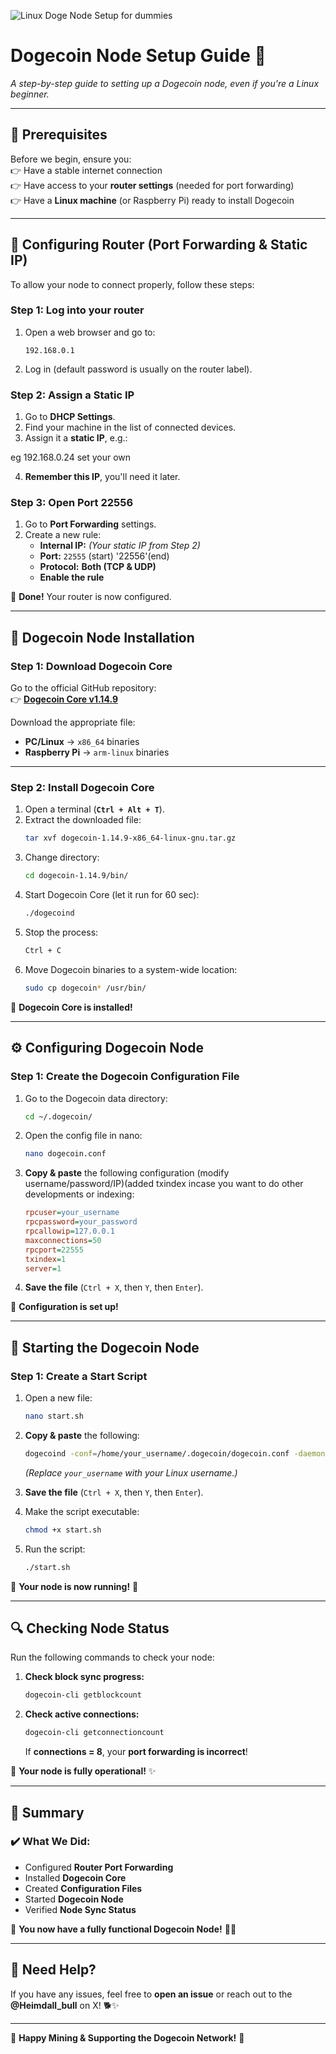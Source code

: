 ![Linux Doge Node Setup for dummies](https://github.com/user-attachments/assets/4f333fd7-0efc-4bef-998c-97eb383c0a3b)

# **Dogecoin Node Setup Guide 🚀**  
*A step-by-step guide to setting up a Dogecoin node, even if you're a Linux beginner.*

---

## **📌 Prerequisites**
Before we begin, ensure you:  
👉 Have a stable internet connection  
👉 Have access to your **router settings** (needed for port forwarding)  
👉 Have a **Linux machine** (or Raspberry Pi) ready to install Dogecoin  

---

## **📡 Configuring Router (Port Forwarding & Static IP)**
To allow your node to connect properly, follow these steps:  

### **Step 1: Log into your router**
1. Open a web browser and go to:  
   ```
   192.168.0.1
   ```
2. Log in (default password is usually on the router label).  

### **Step 2: Assign a Static IP**
1. Go to **DHCP Settings**.
2. Find your machine in the list of connected devices.
3. Assign it a **static IP**, e.g.:  
  
  eg 192.168.0.24 set your own 

4. **Remember this IP**, you'll need it later.

### **Step 3: Open Port 22556**
1. Go to **Port Forwarding** settings.
2. Create a new rule:  
   - **Internal IP:** *(Your static IP from Step 2)*  
   - **Port:** `22555` (start) '22556'(end)  
   - **Protocol:** **Both (TCP & UDP)**  
   - **Enable the rule**  

💚 **Done!** Your router is now configured.  

---

## **🐶 Dogecoin Node Installation**
### **Step 1: Download Dogecoin Core**
Go to the official GitHub repository:  
👉 **[Dogecoin Core v1.14.9](https://github.com/dogecoin/dogecoin/releases/tag/v1.14.9)**  

Download the appropriate file:  
- **PC/Linux** → `x86_64` binaries  
- **Raspberry Pi** → `arm-linux` binaries  

---

### **Step 2: Install Dogecoin Core**
1. Open a terminal (**`Ctrl + Alt + T`**).
2. Extract the downloaded file:
   ```bash
   tar xvf dogecoin-1.14.9-x86_64-linux-gnu.tar.gz
   ```
3. Change directory:
   ```bash
   cd dogecoin-1.14.9/bin/
   ```
4. Start Dogecoin Core (let it run for 60 sec):
   ```bash
   ./dogecoind
   ```
5. Stop the process:
   ```bash
   Ctrl + C
   ```
6. Move Dogecoin binaries to a system-wide location:
   ```bash
   sudo cp dogecoin* /usr/bin/
   ```

🚀 **Dogecoin Core is installed!**

---

## **⚙️ Configuring Dogecoin Node**
### **Step 1: Create the Dogecoin Configuration File**
1. Go to the Dogecoin data directory:
   ```bash
   cd ~/.dogecoin/
   ```
2. Open the config file in nano:
   ```bash
   nano dogecoin.conf
   ```
3. **Copy & paste** the following configuration (modify username/password/IP)(added txindex incase you want to do other developments or indexing:
   ```ini
   rpcuser=your_username
   rpcpassword=your_password
   rpcallowip=127.0.0.1
   maxconnections=50
   rpcport=22555
   txindex=1
   server=1
   ```
4. **Save the file** (`Ctrl + X`, then `Y`, then `Enter`).

🚀 **Configuration is set up!**

---

## **🚀 Starting the Dogecoin Node**
### **Step 1: Create a Start Script**
1. Open a new file:
   ```bash
   nano start.sh
   ```
2. **Copy & paste** the following:
   ```bash
   dogecoind -conf=/home/your_username/.dogecoin/dogecoin.conf -daemon
   ```
   *(Replace `your_username` with your Linux username.)*

3. **Save the file** (`Ctrl + X`, then `Y`, then `Enter`).
4. Make the script executable:
   ```bash
   chmod +x start.sh
   ```
5. Run the script:
   ```bash
   ./start.sh
   ```

🚀 **Your node is now running!** 🎉

---

## **🔍 Checking Node Status**
Run the following commands to check your node:

1. **Check block sync progress:**
   ```bash
   dogecoin-cli getblockcount
   ```
2. **Check active connections:**
   ```bash
   dogecoin-cli getconnectioncount
   ```
   If **connections = 8**, your **port forwarding is incorrect**!  

🚀 **Your node is fully operational!** ✨

---

## **🌟 Summary**
### **✔️ What We Did:**
- Configured **Router Port Forwarding**
- Installed **Dogecoin Core**
- Created **Configuration Files**
- Started **Dogecoin Node**
- Verified **Node Sync Status**

💚 **You now have a fully functional Dogecoin Node!** 🐶🚀  

---

## **🙋 Need Help?**
If you have any issues, feel free to **open an issue** or reach out to the **@Heimdall_bull** on X! 🐕✨  

---
🚀 **Happy Mining & Supporting the Dogecoin Network!** 🐶

